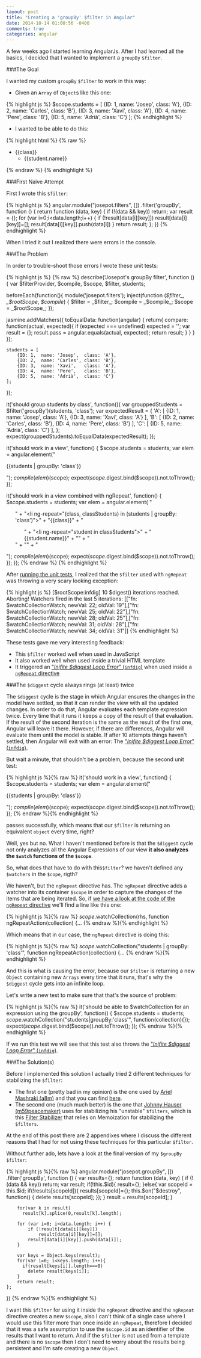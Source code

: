 ```yaml
---
layout: post
title: "Creating a 'groupBy' $filter in Angular"
date: 2014-10-14 01:00:56 -0400
comments: true
categories: angular
---
```

A few weeks ago I started learning AngularJs.
After I had learned all the basics, I decided that
I wanted to implement a  `groupBy` `$filter`.

###The Goal

I wanted my custom  `groupBy` `$filter` to work in this way:

* Given an `Array` of `Object`s like this one:

{% highlight js %}
   $scope.students = [
        {ID: 1,  name: 'Josep',  class: 'A'},
        {ID: 2,  name: 'Carles', class: 'B'},
        {ID: 3,  name: 'Xavi',   class: 'A'},
        {ID: 4,  name: 'Pere',   class: 'B'},
        {ID: 5,  name: 'Adrià',  class: 'C'}
   ];
{% endhighlight %}


* I wanted to be able to do this:

{% highlight html %}
{% raw %}
<ul>
    <li ng-repeat="(class, classStudents) in (students | groupBy: 'class')">
        {{class}}
        <ul>
            <li ng-repeat="student in classStudents">
                {{student.name}}
            </li>
        </ul>
    </li>
</ul>
{% endraw %}
{% endhighlight %}

<!-- more -->

###First Naive Attempt

First I wrote this `$filter`:

{% highlight js %}
angular.module("josepot.filters", [])
.filter('groupBy', function () {
    return function (data, key) {
        if (!(data && key)) return;
        var result = {};
        for (var i=0;i<data.length;i++) {
            if (!result[data[i][key]])
                result[data[i][key]]=[];
            result[data[i][key]].push(data[i])
        }
        return result;
    };
})
{% endhighlight %}

When I tried it out I realized there were errors in the console.

###The Problem

In order to trouble-shoot those errors I wrote these unit tests:

{% highlight js %}
{% raw %}
describe('Josepot\'s groupBy filter', function () {
  var $filterProvider, $compile, $scope, $filter, students;

  beforeEach(function(){
    module('josepot.filters');
    inject(function (_$filter_, _$rootScope_, _$compile_) {
      $filter = _$filter_;
      $compile = _$compile_;
      $scope = _$rootScope_;
    });

   jasmine.addMatchers({
        toEqualData: function(angular) {
          return{
            compare: function(actual, expected){
              if (expected === undefined)
                expected = '';
              var result = {};
              result.pass = angular.equals(actual, expected);
              return result;
            }
          }
        }
    });

    students = [
        {ID: 1,  name: 'Josep',  class: 'A'},
        {ID: 2,  name: 'Carles', class: 'B'},
        {ID: 3,  name: 'Xavi',   class: 'A'},
        {ID: 4,  name: 'Pere',   class: 'B'},
        {ID: 5,  name: 'Adrià',  class: 'C'}
    ];
  });

  it('should group students by class', function(){
    var grouppedStudents = $filter('groupBy')(students, 'class');
    var expectedResult = {
      'A': [
        {ID: 1,  name: 'Josep',  class: 'A'},
        {ID: 3,  name: 'Xavi',   class: 'A'}
        ],
      'B': [
        {ID: 2,  name: 'Carles', class: 'B'},
        {ID: 4,  name: 'Pere',   class: 'B'}
        ],
      'C': [
        {ID: 5,  name: 'Adrià',  class: 'C'}
        ],
    };
    expect(grouppedStudents).toEqualData(expectedResult);
  });

  it('should work in a view', function() {
    $scope.students = students;
    var elem = angular.element("<p>{{students | groupBy: 'class'}}</p>");
    $compile(elem)($scope);
    expect($scope.$digest.bind($scope)).not.toThrow();
  });

  it('should work in a view combined with ngRepeat', function() {
    $scope.students = students;
    var elem = angular.element(
      "<ul>" +
       "<li ng-repeat=\"(class, classStudents) in (students | groupBy: 'class')\">" +
          "{{class}}" +
          "<ul>" +
            "<li ng-repeat=\"student in classStudents\">" +
              "{{student.name}}" +
            "</li>" +
          "</ul>" +
        "</li>" +
      "</ul>");
    $compile(elem)($scope);
    expect($scope.$digest.bind($scope)).not.toThrow();
  });
});
{% endraw %}
{% endhighlight %}

After [running the unit tests](http://plnkr.co/edit/M2mXjsWrd16uAad2dOXS?p=preview), I realized that the `$filter` used with `ngRepeat` was throwing a very scary looking exception:

{% highlight js %}
    [$rootScope:infdig] 10 $digest() iterations reached. Aborting!
    Watchers fired in the last 5 iterations: [["fn: $watchCollectionWatch; newVal: 22; oldVal: 19"],["fn: $watchCollectionWatch; newVal: 25; oldVal: 22"],["fn: $watchCollectionWatch; newVal: 28; oldVal: 25"],["fn: $watchCollectionWatch; newVal: 31; oldVal: 28"],["fn: $watchCollectionWatch; newVal: 34; oldVal: 31"]]
{% endhighlight %}

These tests gave me very interesting feedback:

 - This `$filter` worked well when used in JavaScript
 - It also worked well when used inside a trivial HTML template
 - It triggered an ["*Inifite $diggest Loop Error*" (`infdig`)][1] when used inside a [`ngRepeat` directive][2]

###The `$diggest` cycle always rings (at least) twice

The `$diggest` cycle is the stage in which Angular ensures the changes in the model have settled, so that it can render the view with all the updated changes. In order to do that, Angular evaluates each template expression twice. Every time that it runs it keeps a copy of the result of that evaluation. If the result of the second iteration is the same as the result of the first one, Angular will leave it there. However, if there are differences, Angular will evaluate them until the model is stable. If after 10 attempts things haven't settled, then Angular will exit with an error: The ["*Inifite $diggest Loop Error*" (`infdig`)][1].

But wait a minute, that shouldn't be a problem, because the second unit test:

{% highlight js %}{% raw %}
  it('should work in a view', function() {
    $scope.students = students;
    var elem = angular.element("<p>{{students | groupBy: 'class'}}</p>");
    $compile(elem)($scope);
    expect($scope.$digest.bind($scope)).not.toThrow();
  });
 {% endraw %}{% endhighlight %}

passes successfully, which means that our `$filter` is returning an equivalent `object` every time, right?

Well, yes but no. What I haven't mentioned before is that the `$diggest` cycle not only analyzes all the Angular Expressions of our view **it also analyzes the `$watch` functions of the `$scope`**.

So, what does that have to do with this`$filter`? we haven't defined any `$watchers` in the `$cope`, rigth?

We haven't, but the `ngRepeat` directive has. The `ngRepeat` directive adds a watcher into its container `$scope` in order to capture the changes of the items that are being iterated. So, if [we have a look at the code of the `ngRepeat` directive][3] we'll find a line like this one:

{% highlight js %}{% raw %}
    $scope.$watchCollection(rhs,
    	function ngRepeatAction(collection) {...
 {% endraw %}{% endhighlight %}

Which means that in our case, the `ngRepeat` directive is doing this:

{% highlight js %}{% raw %}
    $scope.$watchCollection("students | groupBy: 'class'",
    	function ngRepeatAction(collection) {...
{% endraw %}{% endhighlight %}

And this is what is causing the error, because our `$filter` is returning a new `Object` containing new `Arrays` every time that it runs, that's why the `$diggest` cycle gets into an infinite loop.

Let's write a new test to make sure that that's the source of problem:

{% highlight js %}{% raw %}
  it('should be able to $watchCollection for an expression using the groupBy',
  function() {
    $scope.students = students;
    $scope.$watchCollection("students|groupBy:'class'", function(collection){});
    expect($scope.$digest.bind($scope)).not.toThrow();
  });
{% endraw %}{% endhighlight %}

If we run this test we will see that this test also throws the ["*Inifite $diggest Loop Error*" (`infdig`)][1].

###The Solution(s)

Before I implemented this solution I actually tried 2 different techniques for stabilizing the `$filter`:

* The first one (pretty bad in my opinion) is the one used by [Ariel Mashraki (a8m)][4] and that you can find [here][5].
* The second one (much much better) is the one that [Johnny Hauser (m59peacemaker)][6] uses for stabilizing his "unstable" `$filters`, which is this [Filter Stabilizer][7] that relies on Memoization for stabilizing the `$filters`.

At the end of this post there are 2 appendixes where I discuss the different reasons that I had for not using these techniques for this particular `$filter`.

Without further ado, lets have a look at the final version of my  `$groupBy` `$filter`:

{% highlight js %}{% raw %}
angular.module("josepot.groupBy", [])
.filter('groupBy', function () {
  var results={};
    return function (data, key) {
        if (!(data && key)) return;
        var result;
        if(!this.$id){
            result={};
        }else{
            var scopeId = this.$id;
            if(!results[scopeId]){
                results[scopeId]={};
                this.$on("$destroy", function() {
                    delete results[scopeId];
                });
            }
            result = results[scopeId];
        }

        for(var k in result)
          result[k].splice(0,result[k].length);

        for (var i=0; i<data.length; i++) {
            if (!result[data[i][key]])
                result[data[i][key]]=[];
            result[data[i][key]].push(data[i]);
        }

        var keys = Object.keys(result);
        for(var i=0; i<keys.length; i++){
          if(result[keys[i]].length===0)
            delete result[keys[i]];
        }
        return result;
    };
})
{% endraw %}{% endhighlight %}

I want this `$filter` for using it inside the `ngRepeat` directive and the `ngRepeat` directive creates a new `$scope`, also I can't think of a single case where I would use this filter more than once inside an `ngRepeat`, therefore I decided that it was a safe assumption to use the `$scope.id` as an identifier of the results that I want to return. And if the  `$filter` is not used from a template and there is no `$scope` then I don't need to worry about the results being persistent and I'm safe creating a new `Object`.


  [1]: https://docs.angularjs.org/error/$rootScope/infdig
  [2]: https://docs.angularjs.org/api/ng/directive/ngRepeat
  [3]: https://github.com/angular/angular.js/blob/master/src/ng/directive/ngRepeat.js
  [4]: https://github.com/a8m
  [5]: https://github.com/a8m/angular-filter/blob/master/src/_filter/collection/group-by.js
  [6]: https://github.com/m59peacemaker
  [7]: https://github.com/m59peacemaker/angular-pmkr-components/tree/master/src/services/filterStabilize
